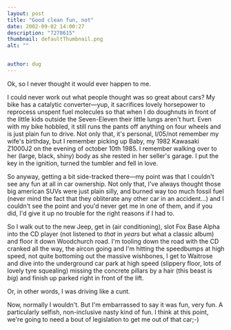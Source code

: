 ```yaml
---
layout: post
title: "Good clean fun, not"
date: 2002-09-02 14:00:27
description: "7278615"
thumbnail: defaultThumbnail.png
alt: ""


author: dug
---
```


<p>Ok, so I never thought it would ever happen to me. </p>

<p>I could never work out what people thought was so great about cars? My bike has a catalytic converter&mdash;yup, it sacrifices lovely horsepower to reprocess unspent fuel molecules so that when I do doughnuts in front of the little kids outside the Seven-Eleven their little lungs aren't hurt. Even with my bike hobbled, it still runs the pants off anything on four wheels and is just plain fun to drive. Not only that, it's personal, I/05/not remember my wife's birthday, but I remember picking up Baby, my 1982 Kawasaki <span class="caps">Z1000J2 </span>on the evening of october 10th 1985. I remember walking over to her (large, black, shiny) body as she rested in her seller's garage. I put the key in the ignition, turned the tumbler and fell in love.</p>

<p>So anyway, getting a bit side-tracked there&mdash;my point was that I couldn't see any fun at all in car ownership. Not only that, I've always thought those big american <span class="caps">SUV</span>s were just plain silly, and burned way too much fossil fuel (never mind the fact that they obliterate any other car in an accident...) and I couldn't see the point and you'd never get me in one of them, and if you did, I'd give it up no trouble for the right reasons if I had to.</p>

<p>So I walk out to the new Jeep, get in (air conditioning), slot Fox Base Alpha into the CD player (not listened to <em>that</em> in <em>years</em> but what a classic album) and floor it down Woodchurch road. I'm tooling down the road with the CD cranked all the way, the aircon going and I'm hitting the speedbumps at high speed, not quite bottoming out the massive wishbones, I get to Waitrose and dive into the underground car park at high speed (slippery floor, lots of lovely tyre squealing) missing the concrete pillars by a hair (this beast is <em>big</em>) and finish up parked right in front of the lift.</p>

<p>Or, in other words, I was driving like a cunt.</p>

<p>Now, normally I wouldn't. But I'm embarrassed to say it was fun, very fun. A particularly selfish, non-inclusive nasty kind of fun. I think at this point, we're going to need a bout of legislation to get me out of that car;-)</p>
